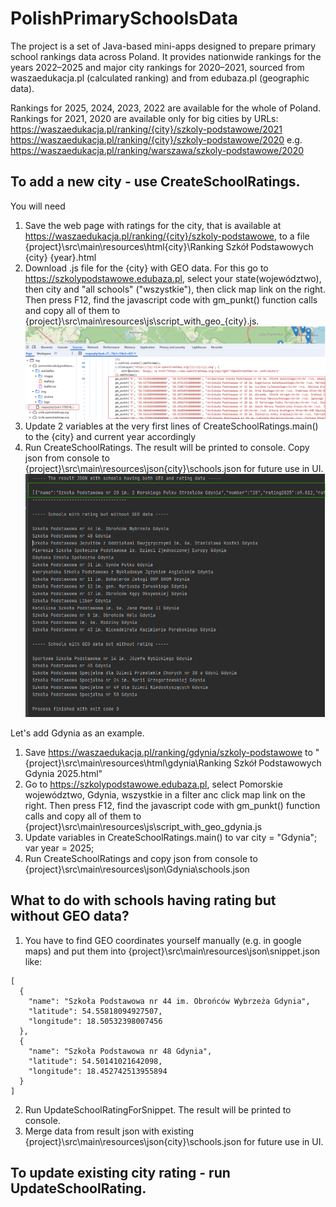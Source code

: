# PolishPrimarySchoolsData

The project is a set of Java-based mini-apps designed to prepare primary school rankings data across Poland. 
It provides nationwide rankings for the years 2022–2025 and major city rankings for 2020–2021, 
sourced from waszaedukacja.pl (calculated ranking) and from edubaza.pl (geographic data). 

Rankings for 2025, 2024, 2023, 2022 are available for the whole of Poland.
Rankings for 2021, 2020 are available only for big cities by URLs:
https://waszaedukacja.pl/ranking/{city}/szkoly-podstawowe/2021
https://waszaedukacja.pl/ranking/{city}/szkoly-podstawowe/2020
e.g.
https://waszaedukacja.pl/ranking/warszawa/szkoly-podstawowe/2020

## To add a new city - use CreateSchoolRatings.
You will need
1. Save the web page with ratings for the city, that is available at https://waszaedukacja.pl/ranking/{city}/szkoly-podstawowe, to a file 
   {project}\src\main\resources\html\{city}\Ranking Szkół Podstawowych {city} {year}.html
2. Download .js file for the {city} with GEO data. For this go to https://szkolypodstawowe.edubaza.pl, select your state(województwo), then city and "all schools" ("wszystkie"), then click map link on the right.
   Then press F12, find the javascript code with gm_punkt() function calls and copy all of them to {project}\src\main\resources\js\script_with_geo_{city}.js.
   ![js with geo data](readmeImages/js_with_GEO_data.png)
3. Update 2 variables at the very first lines of CreateSchoolRatings.main() to the {city} and current year accordingly 
4. Run CreateSchoolRatings. The result will be printed to console. Copy json from console to {project}\src\main\resources\json\{city}\schools.json for future use in UI.
   ![result](readmeImages/add_city_result.png)

Let's add Gdynia as an example.
1. Save https://waszaedukacja.pl/ranking/gdynia/szkoly-podstawowe to "{project}\src\main\resources\html\gdynia\Ranking Szkół Podstawowych Gdynia 2025.html"
2. Go to https://szkolypodstawowe.edubaza.pl, select Pomorskie województwo, Gdynia, wszystkie in a filter anc click map link on the right. 
   Then press F12, find the javascript code with gm_punkt() function calls and copy all of them to {project}\src\main\resources\js\script_with_geo_gdynia.js
3. Update variables in CreateSchoolRatings.main() to
     var city = "Gdynia";
     var year = 2025;
4. Run CreateSchoolRatings and copy json from console to {project}\src\main\resources\json\Gdynia\schools.json


## What to do with schools having rating but without GEO data?
1. You have to find GEO coordinates yourself manually (e.g. in google maps) and put them into {project}\src\main\resources\json\snippet.json like:
```
[
  {
    "name": "Szkoła Podstawowa nr 44 im. Obrońców Wybrzeża Gdynia",
    "latitude": 54.55818094927507,
    "longitude": 18.50532398007456
  },
  {
    "name": "Szkoła Podstawowa nr 48 Gdynia",
    "latitude": 54.50141021642098,
    "longitude": 18.452742513955894
  }
]
```
2. Run UpdateSchoolRatingForSnippet. The result will be printed to console. 
3. Merge data from result json with existing {project}\src\main\resources\json\{city}\schools.json for future use in UI.


## To update existing city rating - run UpdateSchoolRating.